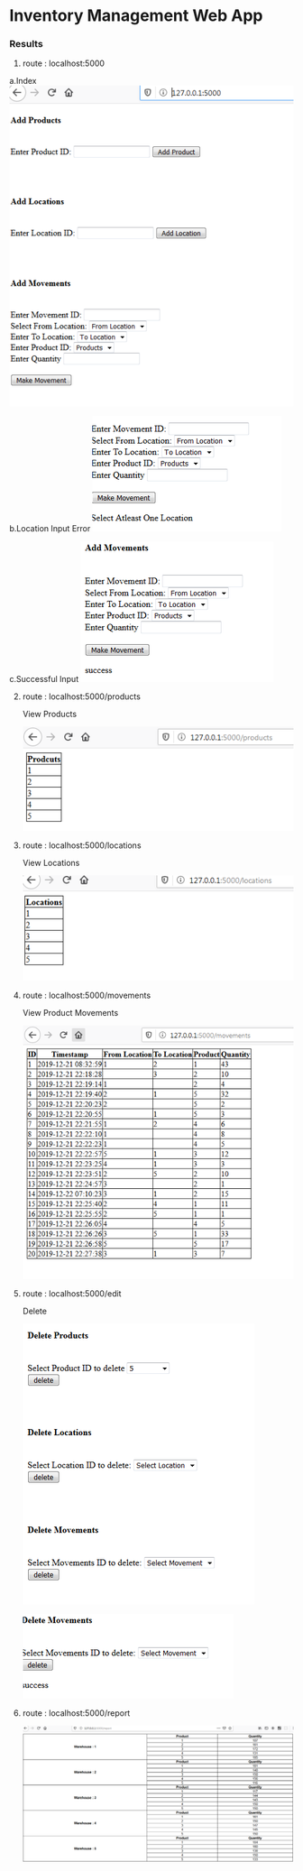 # Inventory Management Web App

### Results 

1. route : localhost:5000

  a.Index
    ![index](images/index.PNG)
  
  b.Location Input Error
    ![index_error](images/index_error.PNG)

  c.Successful Input
    ![index_success](images/index_success.PNG)
    
    
2. route : localhost:5000/products 

   View Products 
  
   ![products](images/products_view.PNG)
     
3. route : localhost:5000/locations

   View Locations 
  
   ![locations](images/locations_view.PNG)
   
   
4. route : localhost:5000/movements

   View Product Movements
  
   ![movements](images/movements_view.PNG)
   
   
5. route : localhost:5000/edit

    Delete 
    
    ![delete](images/edit.PNG)
    
    ![delete_success](images/edit_success.PNG)
    
 6. route : localhost:5000/report
    
     ![report](images/report.PNG)
    
    
    

